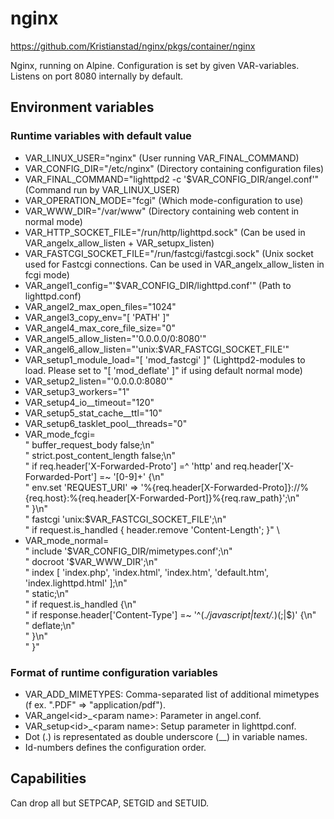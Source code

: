 # nginx
https://github.com/Kristianstad/nginx/pkgs/container/nginx

Nginx, running on Alpine. Configuration is set by given VAR-variables. Listens on port 8080 internally by default.

## Environment variables
### Runtime variables with default value
* VAR_LINUX_USER="nginx" (User running VAR_FINAL_COMMAND)
* VAR_CONFIG_DIR="/etc/nginx" (Directory containing configuration files)
* VAR_FINAL_COMMAND="lighttpd2 -c '\$VAR_CONFIG_DIR/angel.conf'" (Command run by VAR_LINUX_USER)
* VAR_OPERATION_MODE="fcgi" (Which mode-configuration to use)
* VAR_WWW_DIR="/var/www" (Directory containing web content in normal mode)
* VAR_HTTP_SOCKET_FILE="/run/http/lighttpd.sock" (Can be used in VAR_angelx_allow_listen + VAR_setupx_listen)
* VAR_FASTCGI_SOCKET_FILE="/run/fastcgi/fastcgi.sock" (Unix socket used for Fastcgi connections. Can be used in VAR_angelx_allow_listen in fcgi mode)
* VAR_angel1_config="'\$VAR_CONFIG_DIR/lighttpd.conf'" (Path to lighttpd.conf)
* VAR_angel2_max_open_files="1024"
* VAR_angel3_copy_env="[ 'PATH' ]"
* VAR_angel4_max_core_file_size="0"
* VAR_angel5_allow_listen="'0.0.0.0/0:8080'"
* VAR_angel6_allow_listen="'unix:\$VAR_FASTCGI_SOCKET_FILE'"
* VAR_setup1_module_load="[ 'mod_fastcgi' ]" (Lighttpd2-modules to load. Please set to "[ 'mod_deflate' ]" if using default normal mode)
* VAR_setup2_listen="'0.0.0.0:8080'"
* VAR_setup3_workers="1"
* VAR_setup4_io__timeout="120"
* VAR_setup5_stat_cache__ttl="10"
* VAR_setup6_tasklet_pool__threads="0"
* VAR_mode_fcgi=\
"     buffer_request_body false;\n"\
"     strict.post_content_length false;\n"\
"     if req.header['X-Forwarded-Proto'] =^ 'http' and req.header['X-Forwarded-Port'] =~ '[0-9]+' {\n"\
"       env.set 'REQUEST_URI' => '%{req.header[X-Forwarded-Proto]}://%{req.host}:%{req.header[X-Forwarded-Port]}%{req.raw_path}';\n"\
"     }\n"\
"     fastcgi 'unix:\$VAR_FASTCGI_SOCKET_FILE';\n"\
"     if request.is_handled { header.remove 'Content-Length'; }" \
* VAR_mode_normal=\
"      include '\$VAR_CONFIG_DIR/mimetypes.conf';\n"\
"      docroot '\$VAR_WWW_DIR';\n"\
"      index [ 'index.php', 'index.html', 'index.htm', 'default.htm', 'index.lighttpd.html' ];\n"\
"      static;\n"\
"      if request.is_handled {\n"\
"         if response.header['Content-Type'] =~ '^(.*/javascript|text/.*)(;|\$)' {\n"\
"            deflate;\n"\
"         }\\n"\
"      }"

### Format of runtime configuration variables
* VAR_ADD_MIMETYPES: Comma-separated list of additional mimetypes (f ex. ".PDF" => "application/pdf").
* VAR_angel&lt;id&gt;_&lt;param name&gt;: Parameter in angel.conf.
* VAR_setup&lt;id&gt;_&lt;param name&gt;: Setup parameter in lighttpd.conf.
* Dot (.) is representated as double underscore (\_\_) in variable names.
* Id-numbers defines the configuration order.

## Capabilities
Can drop all but SETPCAP, SETGID and SETUID.

